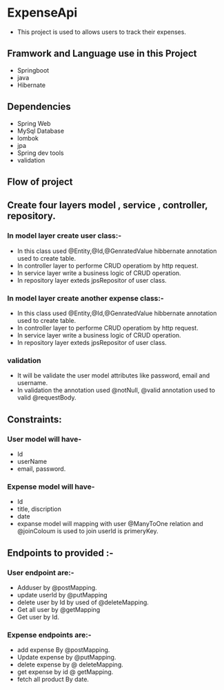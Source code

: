 # ExpenseApi
* This project is used to allows users to track their expenses.
## Framwork and Language use in this Project
* Springboot 
* java
* Hibernate
## Dependencies
* Spring Web
* MySql Database
* lombok
* jpa 
* Spring dev tools 
* validation
## Flow of project
## Create four layers model , service , controller, repository.
### In model layer create user class:-
* In this class used @Entity,@Id,@GenratedValue hibbernate annotation used to create table.
* In controller layer to performe CRUD operatiom by http request.
* In service layer write a business logic of CRUD operation.
* In repository layer exteds jpsRepositor of user class.
### In model layer create another expense class:-
* In this class used @Entity,@Id,@GenratedValue hibbernate annotation used to create table.
* In controller layer to performe CRUD operatiom by http request.
* In service layer write a business logic of CRUD operation.
* In repository layer exteds jpsRepositor of user class.
### validation 
* It will be validate the user model attributes like password, email and username.
* In validation the annotation used @notNull, @valid annotation used to valid @requestBody.
## Constraints:
### User model will have-
* Id
* userName
* email, password.
### Expense model will have-
* Id
* title, discription
* date
* expanse model will mapping with user @ManyToOne relation and @joinColoum is used to join userId is primeryKey.
## Endpoints to provided :-
### User endpoint are:-
* Adduser by @postMapping.
* update userId by @putMapping
* delete user by Id by used of @deleteMapping.
* Get all user by @getMapping
* Get user by Id.
### Expense endpoints are:-
* add expense By @postMapping.
* Update expense by @putMapping.
* delete expense by @ deleteMapping.
* get expense by id @ getMapping.
* fetch all product By date.
